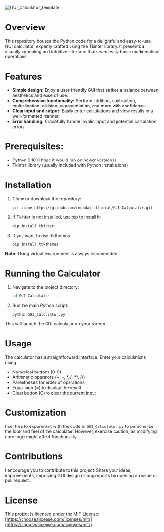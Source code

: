![GUI_Calculator_template](https://github.com/rmondal-official/GUI-Calculator/assets/78198704/36a624b8-e6a7-4580-8cd8-08547f02e98d)

# Overview

This repository houses the Python code for a delightful and easy-to-use GUI calculator, expertly crafted using the Tkinter library. It presents a visually appealing and intuitive interface that seamlessly basic mathematical operations.

# Features

- **Simple design:** Enjoy a user-friendly GUI that strikes a balance between aesthetics and ease of use.
- **Comprehensive functionality:** Perform addition, subtraction, multiplication, division, exponentiation, and more with confidence.
- **Clear input and output:** Easily enter calculations and view results in a well-formatted manner.
- **Error handling:** Gracefully handle invalid input and potential calculation errors.

#  Prerequisites:

- Python 3.10 (I hope it would run on newer versions)
- Tkinter library (usually included with Python installations)

# Installation

1. Clone or download the repository:

   ```bash
   git clone https://github.com/rmondal-official/GUI-Calculator.git
   ```

2. If Tkinter is not installed, use pip to install it:

   ```bash
   pip install tkinter
   ```
3. If you want to use ttkthemes

      ```bash
   pip install ttkthemes
   ```
      
**Note:** Using virtual environment is always recomemded

# Running the Calculator

1. Navigate to the project directory:

   ```bash
   cd GUI-Calculator
   ```

2. Run the main Python script:

   ```bash
   python GUI_Calculator.py
   ```

This will launch the GUI calculator on your screen.

# Usage

The calculator has a straightforward interface. Enter your calculations using:

- Numerical buttons (0-9)
- Arithmetic operators (+, -, *, /, **, //)
- Parentheses for order of operations
- Equal sign (=) to display the result
- Clear button (C) to clear the current input

# Customization

Feel free to experiment with the code in `GUI_Calculator.py` to personalize the look and feel of the calculator. However, exercise caution, as modifying core logic might affect functionality.

# Contributions

I encourage you to contribute to this project! Share your ideas, improvements, improving GUI design or bug reports by opening an issue or pull request.

# License

This project is licensed under the MIT License: [https://choosealicense.com/licenses/mit/](https://choosealicense.com/licenses/mit/).
